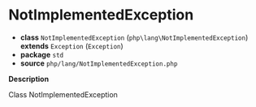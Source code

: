 # NotImplementedException

- **class** `NotImplementedException` (`php\lang\NotImplementedException`) **extends** `Exception` (`Exception`)
- **package** `std`
- **source** `php/lang/NotImplementedException.php`

**Description**

Class NotImplementedException